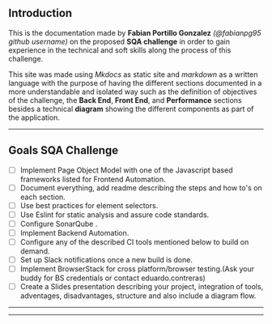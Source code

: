 
## **Introduction**

This is the documentation made by **Fabian Portillo Gonzalez** *(@fabianpg95 github username)* on the proposed **SQA challenge** in order to gain experience in the technical and soft skills along the process of this challenge.

This site was made using *Mkdocs* as static site and *markdown* as a written language with the purpose of having the different sections documented in a more understandable and isolated way such as the definition of objectives of the challenge, the **Back End**, **Front End**, and **Performance** sections besides a technical **diagram** showing the different components as part of the application.
___
## **Goals SQA Challenge**
- [ ] Implement Page Object Model with one of the Javascript based frameworks listed for Frontend Automation.
- [ ] Document everything, add readme describing the steps and how to's on each section.
- [ ] Use best practices for element selectors.
- [ ] Use Eslint for static analysis and assure code standards.
- [ ] Configure SonarQube .
- [ ] Implement Backend Automation.
- [ ] Configure any of the described CI tools mentioned below to build on demand.
- [ ] Set up Slack notifications once a new build is done.
- [ ] Implement BrowserStack for cross platform/browser testing.(Ask your buddy for BS credentials or contact eduardo.contreras)
- [ ] Create a Slides presentation describing your project, integration of tools, adventages, disadvantages, structure and also include a diagram flow.

___
___
